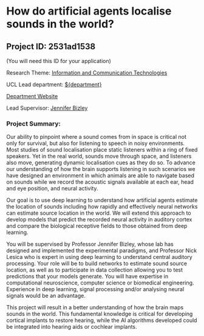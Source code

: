 # How do artificial agents localise sounds in the world?

## Project ID: **2531ad1538**
(You will need this ID for your application)

Research Theme: [Information and Communication Technologies](../themes/information-and-communication-technologies.md)

UCL Lead department: [${department}](../departments/ear-institute.md)

[Department Website](https://www.ucl.ac.uk/ear)

Lead Supervisor: [Jennifer Bizley](https://profiles.ucl.ac.uk/31788)

### Project Summary:

Our ability to pinpoint where a sound comes from in space is critical not only for survival, but also for listening to speech in noisy environments. Most studies of sound localisation place static listeners within a ring of fixed speakers. Yet in the real world, sounds move through space, and listeners also move, generating dynamic localisation cues as they do so. To advance our understanding of how the brain supports listening in such scenarios we have designed an environment in which animals are able to navigate based on sounds while we record the acoustic signals available at each ear, head and eye position, and neural activity. 

Our goal is to use deep learning to understand how artificial agents estimate the location of sounds including how rapidly and effectively neural networks can estimate source location in the world. We will extend this approach to develop models that predict the recorded neural activity in auditory cortex and compare the biological receptive fields to those obtained from deep learning. 

You will be supervised by Professor Jennifer Bizley, whose lab has designed and implemented the experimental paradigms, and Professor Nick Lesica who is expert in using deep learning to understand central auditory processing. Your role will be to build networks to estimate sound source location, as well as to participate in data collection allowing you to test predictions that your models generate. You will have expertise in computational neuroscience, computer science or biomedical engineering. Experience in deep learning, signal processing and/or analysing neural signals would be an advantage.

This project will result in a better understanding of how the brain maps sounds in the world. This fundamental knowledge is critical for developing cortical implants to restore hearing, while the AI algorithms developed could be integrated into hearing aids or cochlear implants.
